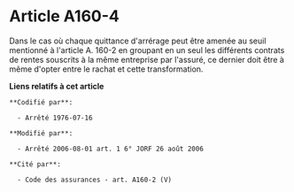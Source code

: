 # Article A160-4

Dans le cas où chaque quittance d'arrérage peut être amenée au seuil mentionné à l'article A. 160-2 en groupant en un seul
les différents contrats de rentes souscrits à la même entreprise par l'assuré, ce dernier doit être à même d'opter entre le
rachat et cette transformation.

**Liens relatifs à cet article**

	**Codifié par**:

	  - Arrêté 1976-07-16

	**Modifié par**:

	  - Arrêté 2006-08-01 art. 1 6° JORF 26 août 2006

	**Cité par**:

	  - Code des assurances - art. A160-2 (V)
